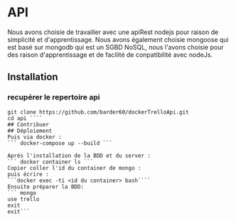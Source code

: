 # API
Nous avons choisie de travailler avec une apiRest nodejs pour raison de simplicité et d'apprentissage.
Nous avons également choisie mongoose qui est basé sur mongodb qui est un SGBD NoSQL, nous l'avons choisie pour des raison d'apprentissage et de facilité de conpatibilité avec nodeJs.

## Installation
### recupérer le repertoire api
```
git clone https://github.com/barder60/dockerTrelloApi.git
cd api ````
## Contribuer
## Déploiement
Puis via docker :
``` docker-compose up --build ```

Aprés l'installation de la BDD et du server :
``` docker container ls ```
Copier coller l'id du container de mongo :
puis écrire :
```docker exec -ti <id du container> bash````
Ensuite préparer la BDD:
``` mongo
use trello 
exit 
exit```
